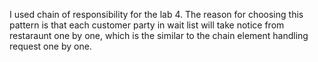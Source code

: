 I used chain of responsibility for the lab 4. The reason for choosing this pattern is that each customer party in wait list will take notice from restaraunt one by one, which is the similar to the chain element handling request one by one. 